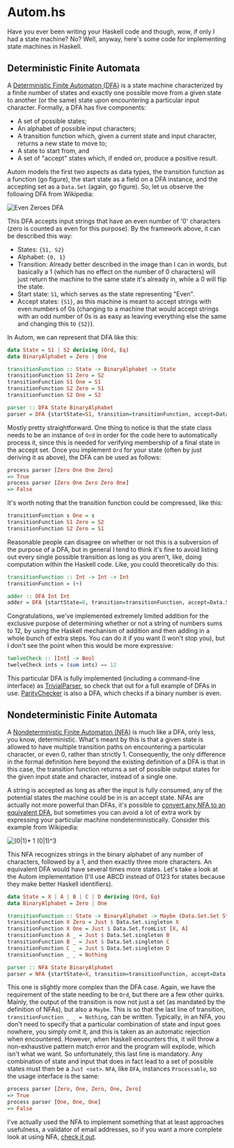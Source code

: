 # Autom.hs
Have you ever been writing your Haskell code and though, wow, if only I had a state machine? No? Well, anyway, here's some code for implementing state machines in Haskell.

## Deterministic Finite Automata
A [Deterministic Finite Automaton (DFA)](https://en.wikipedia.org/wiki/DFSA) is a state machine characterized by a finite number of states and exactly one possible move from a given state to another (or the same) state upon encountering a particular input character. Formally, a DFA has five components:

- A set of possible states;
- An alphabet of possible input characters;
- A transition function which, given a current state and input character, returns a new state to move to;
- A state to start from, and
- A set of "accept" states which, if ended on, produce a positive result.

Autom models the first two aspects as data types, the transition function as a function (go figure), the start state as a field on a DFA instance, and the accepting set as a `Data.Set` (again, go figure). So, let us observe the following DFA from Wikipedia:

![Even Zeroes DFA](https://upload.wikimedia.org/wikipedia/commons/9/9d/DFAexample.svg)

This DFA accepts input strings that have an even number of '0' characters (zero is counted as even for this purpose). By the framework above, it can be described this way:

- States: `{S1, S2}`
- Alphabet: `{0, 1}`
- Transition: Already better described in the image than I can in words, but basically a 1 (which has no effect on the number of 0 characters) will just return the machine to the same state it's already in, while a 0 will flip the state.
- Start state: `S1`, which serves as the state representing "Even".
- Accept states: `{S1}`, as this machine is meant to accept strings with even numbers of 0s (changing to a machine that would accept strings with an odd number of 0s is as easy as leaving everything else the same and changing this to `{S2}`).

In Autom, we can represent that DFA like this:
```haskell
data State = S1 | S2 deriving (Ord, Eq)
data BinaryAlphabet = Zero | One

transitionFunction :: State -> BinaryAlphabet -> State
transitionFunction S1 Zero = S2
transitionFunction S1 One = S1
transitionFunction S2 Zero = S1
transitionFunction S2 One = S2

parser :: DFA State BinaryAlphabet
parser = DFA {startState=S1, transition=transitionFunction, accept=Data.Set.singleton S1}
```

Mostly pretty straightforward. One thing to notice is that the state class needs to be an instance of `Ord` in order for the code here to automatically process it, since this is needed for verifying membership of a final state in the accept set. Once you implement `Ord` for your state (often by just deriving it as above), the DFA can be used as follows:
```haskell
process parser [Zero One One Zero]
=> True
process parser [Zero One Zero Zero One]
=> False
```

It's worth noting that the transition function could be compressed, like this:
```haskell
transitionFunction s One = s
transitionFunction S1 Zero = S2
transitionFunction S2 Zero = S1
```

Reasonable people can disagree on whether or not this is a subversion of the purpose of a DFA, but in general I tend to think it's fine to avoid listing out every single possible transition as long as you aren't, like, doing computation within the Haskell code. Like, you could theoretically do this:
```haskell
transitionFunction :: Int -> Int -> Int
transitionFunction = (+)

adder :: DFA Int Int
adder = DFA {startState=0, transition=transitionFunction, accept=Data.Set.singleton 12}
```

Congratulations, we've implemented extremely limited addition for the exclusive purpose of determining whether or not a string of numbers sums to 12, by using the Haskell mechanism of addition and then adding in a whole bunch of extra steps. You can do it if you want (I won't stop you), but I don't see the point when this would be more expressive:
```haskell
twelveCheck :: [Int] -> Bool
twelveCheck ints = (sum ints) == 12
```

This particular DFA is fully implemented (including a command-line interface) as [TrivialParser](TrivialParser.hs), so check that out for a full example of DFAs in use. [ParityChecker](ParityChecker.hs) is also a DFA, which checks if a binary number is even.

## Nondeterministic Finite Automata
A [Nondeterministic Finite Automaton (NFA)](https://en.wikipedia.org/wiki/Nondeterministic_finite_automaton) is much like a DFA, only less, you know, deterministic. What's meant by this is that a given state is allowed to have multiple transition paths on encountering a particular character, or even 0, rather than strictly 1. Consequently, the only difference in the formal definition here beyond the existing definition of a DFA is that in this case, the transition function returns a set of possible output states for the given input state and character, instead of a single one.

A string is accepted as long as after the input is fully consumed, any of the potential states the machine could be in is an accept state. NFAs are actually not more powerful than DFAs, it's possible to [convert any NFA to an equivalent DFA](https://en.wikipedia.org/wiki/Powerset_construction), but sometimes you can avoid a lot of extra work by expressing your particular machine nondeterministically. Consider this example from Wikipedia:

![(0|1)* 1 (0|1)^3](https://upload.wikimedia.org/wikipedia/commons/5/59/Relatively_small_NFA.svg)

This NFA recognizes strings in the binary alphabet of any number of characters, followed by a 1, and then exactly three more characters. An equivalent DFA would have several times more states. Let's take a look at the Autom implementation (I'll use ABCD instead of 0123 for states because they make better Haskell identifiers).
```haskell
data State = X | A | B | C | D deriving (Ord, Eq)
data BinaryAlphabet = Zero | One

transitionFunction :: State -> BinaryAlphabet -> Maybe (Data.Set.Set State)
transitionFunction X Zero = Just $ Data.Set.singleton X
transitionFunction X One = Just $ Data.Set.fromList [X, A]
transitionFunction A _ = Just $ Data.Set.singleton B
transitionFunction B _ = Just $ Data.Set.singleton C
transitionFunction C _ = Just $ Data.Set.singleton D
transitionFunction _ _ = Nothing

parser :: NFA State BinaryAlphabet
parser = NFA {startState=X, transition=transitionFunction, accept=Data.Set.singleton D}
```

This one is slightly more complex than the DFA case. Again, we have the requirement of the state needing to be `Ord`, but there are a few other quirks. Mainly, the output of the transition is now not just a set (as mandated by the definition of NFAs), but also a `Maybe`. This is so that the last line of transition, `transitionFunction _ _ = Nothing`, can be written. Typically, in an NFA, you don't need to specify that a particular combination of state and input goes nowhere, you simply omit it, and this is taken as an automatic rejection when encountered. However, when Haskell encounters this, it will throw a non-exhaustive pattern match error and the program will explode, which isn't what we want. So unfortunately, this last line is mandatory. Any combination of state and input that does in fact lead to a set of possible states must then be a `Just <set>`. `NFA`, like `DFA`, instances `Processable`, so the usage interface is the same:
```haskell
process parser [Zero, One, Zero, One, Zero]
=> True
process parser [One, One, One]
=> False
```

I've actually used the NFA to implement something that at least approaches usefulness, a validator of email addresses, so if you want a more complete look at using NFA, [check it out](EmailValidator.hs).

